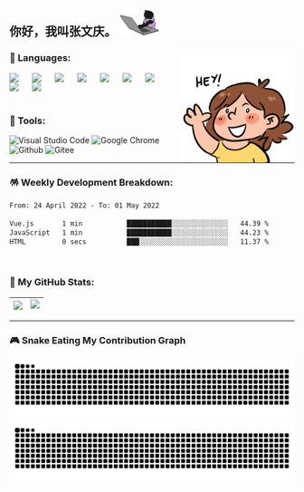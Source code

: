 ## 你好，我叫张文庆。 <img src="./assets/img/giphy (1).gif" width="70" />

<img align="right" src="./assets/img/giphy.gif" width="200" />

### 🔖 Languages:

<img align="left" src="https://cdn.jsdelivr.net/gh/devicons/devicon/icons/html5/html5-original.svg" width="40" />
<img align="left" src="https://cdn.jsdelivr.net/gh/devicons/devicon/icons/css3/css3-original.svg" width="40" />
<img align="left" src="https://cdn.jsdelivr.net/gh/devicons/devicon/icons/javascript/javascript-original.svg" width="40" />
<img align="left" src="https://cdn.jsdelivr.net/gh/devicons/devicon/icons/jquery/jquery-original.svg" width="40" />
<img align="left" src="https://cdn.jsdelivr.net/gh/devicons/devicon/icons/git/git-original.svg" width="40" />
<img align="left" src="https://cdn.jsdelivr.net/gh/devicons/devicon/icons/nodejs/nodejs-original.svg" width="40" />
<img align="left" src="https://cdn.jsdelivr.net/gh/devicons/devicon/icons/vuejs/vuejs-original.svg" width="40" />
<img align="left" src="https://cdn.jsdelivr.net/gh/devicons/devicon/icons/react/react-original.svg" width="40" />
<img align="left" src="https://cdn.jsdelivr.net/gh/devicons/devicon/icons/typescript/typescript-original.svg" width="40" />

<br>
<br>
<br>

### 🔮 Tools:
<p>
<img alt="Visual Studio Code" src="https://img.shields.io/badge/Visual Studio Code-007ACC?&style=flat&logo=Visual Studio Code&logoColor=white" height="25"/>
<img alt="Google Chrome" src="https://img.shields.io/badge/Google Chrome-4285F4?&style=flat&logo=Google Chrome&logoColor=white" height="25"/>
<img alt="Github" src="https://img.shields.io/badge/GitHub-181717?&style=flat&logo=Github&logoColor=white" height="25"/>
<img alt="Gitee" src="https://img.shields.io/badge/Gitee-C71D23?&style=flat&logo=Gitee&logoColor=white" height="25"/>
</p>

---

### 🪅 Weekly Development Breakdown:

<!--START_SECTION:waka-->

```text
From: 24 April 2022 - To: 01 May 2022

Vue.js       1 min           ███████████░░░░░░░░░░░░░░   44.39 %
JavaScript   1 min           ███████████░░░░░░░░░░░░░░   44.23 %
HTML         0 secs          ███░░░░░░░░░░░░░░░░░░░░░░   11.37 %
```

<!--END_SECTION:waka-->

<br>

### 🌟 My GitHub Stats:

| <a href="https://github.com/anuraghazra/github-readme-stats" target="_blank"><img align="left" src="https://github-readme-stats.vercel.app/api?username=Turing-bot&show_icons=true&include_all_commits=true&theme=buefy&locale=en&hide_border=true" /></a> | <a href="https://github.com/anuraghazra/github-readme-stats" target="_blank"><img  src="https://github-readme-stats.vercel.app/api/top-langs/?username=Turing-bot&theme=buefy&locale=en&layout=compact&hide_border=true&langs_count=8" /></a> |
|---|---|

---

### 🎮 Snake Eating My Contribution Graph

![github contribution grid snake animation](https://raw.githubusercontent.com/Turing-bot/Turing-bot/output/github-contribution-grid-snake-dark.svg#gh-dark-mode-only)![github contribution grid snake animation](https://raw.githubusercontent.com/Turing-bot/Turing-bot/output/github-contribution-grid-snake.svg#gh-light-mode-only)
